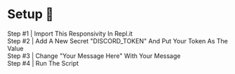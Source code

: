 # Setup 🤖
Step #1 | Import This Responsivity In Repl.it\
Step #2 | Add A New Secret "DISCORD_TOKEN" And Put Your Token As The Value\
Step #3 | Change "Your Message Here" With Your Message\
Step #4 | Run The Script

